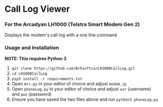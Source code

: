 # Call Log Viewer
### For the Arcadyan LH1000 (Telstra Smart Modem Gen 2)
Displays the modem's call log with a one line command

### Usage and Installation

**NOTE: This requires Python 3**

1. `git clone https://github.com/Brhsoftco/LH1000CallLog.git`
2. `cd LH1000CallLog`
3. `pip3 install -r requirements.txt`
4. Open `Arc.py` in your editor of choice and adjust `modem_ip`
5. Open `phoneLog.py` in your editor of choice and adjust `usr` (username) and `pws` (password)
6. Ensure you have saved the two files above and run `python3 phoneLog.py`

